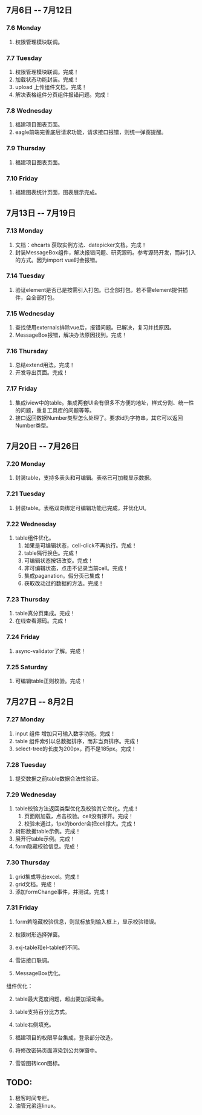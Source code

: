 ## 7月6日 -- 7月12日

### 7.6 Monday
1. 权限管理模块联调。

### 7.7 Tuesday
1. 权限管理模块联调。完成！
2. 加载状态功能封装。完成！
3. upload 上传组件文档。完成！
4. 解决表格组件分页组件报错问题。完成！

### 7.8 Wednesday
1. 福建项目图表页面。
2. eagle前端完善底层请求功能，请求接口报错，则统一弹窗提醒。

### 7.9 Thursday
1. 福建项目图表页面。


### 7.10 Friday
1. 福建图表统计页面，图表展示完成。

## 7月13日 -- 7月19日

### 7.13 Monday
1. 文档：ehcarts 获取实例方法、datepicker文档。完成！
2. 封装MessageBox组件，解决报错问题、研究源码。参考源码开发，而非引入的方式。因为import vue时会报错。

### 7.14 Tuesday
1. 验证element是否已是按需引入打包。已全部打包，若不需element提供插件，会全部打包。

### 7.15 Wednesday
1. 查找使用externals排除vue后，报错问题。已解决，复习并找原因。
2. MessageBox报错，解决办法原因找到。完成！

### 7.16 Thursday
1. 总结extend用法。完成！
2. 开发导出页面。完成！

### 7.17 Friday
1. 集成iview中的table。集成两套UI会有很多不方便的地址，样式分割、统一性的问题，重复工具库的问题等等。
2. 接口返回数据Number类型怎么处理了。要求id为字符串，其它可以返回Number类型。

## 7月20日 -- 7月26日

### 7.20 Monday
1. 封装table，支持多表头和可编辑。表格已可加载显示数据。

### 7.21 Tuesday
1. 封装table。表格双向绑定可编辑功能已完成，并优化UI。

### 7.22 Wednesday
1. table组件优化。
   1. 如果是可编辑状态，cell-click不再执行。完成！
   2. table隔行换色。完成！
   3. 可编辑状态按钮改变。完成！
   4. 非可编辑状态，点击不记录当前cell。完成！
   5. 集成paganation。假分页已集成！
   6. 获取改动过的数据的方法。完成！

### 7.23 Thursday
1. table真分页集成。完成！
2. 在线查看源码。完成！

### 7.24 Friday
1. async-validator了解。完成！

### 7.25 Saturday
1. 可编辑table正则校验。完成！

## 7月27日 -- 8月2日

### 7.27 Monday
1. input 组件 增加只可输入数字功能。完成！
2. table 组件索引以总数据排序，而非当页排序。完成！
3. select-tree的长度为200px，而不是185px。完成！

### 7.28 Tuesday
1. 提交数据之前table数据合法性验证。

### 7.29 Wednesday
1. table校验方法返回类型优化及校验其它优化。完成！
   1. 页面刚加载，点击校验。cell没有撑开。完成！
   2. 校验未通过，1px的border会把cell撑大。完成！
2. 树形数据table示例。完成！
3. 展开行table示例。完成！
4. form隐藏校验信息。完成！

### 7.30 Thursday
1. grid集成导出excel。完成！
2. grid文档。完成！
3. 添加formChange事件，并测试。完成！

### 7.31 Friday
1. form若隐藏校验信息，则鼠标放到输入框上，显示校验错误。
2. 权限树形选择弹窗。
3. exj-table和el-table的不同。
4. 雪洁接口联调。


1. MessageBox优化。


组件优化：

2. table最大宽度问题，超出要加滚动条。
3. table支持百分比方式。
4. table右侧填充。


1. 福建项目的权限平台集成，登录部分改造。
1. 将修改密码页面渲染到公共弹窗中。
1. 雪碧图转icon图标。

## TODO:
1. 极客时间专栏。
2. 油管兄弟连linux。

